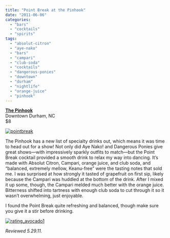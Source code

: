 ```yaml
---
title: "Point Break at the Pinhook"
date: "2011-06-06"
categories: 
  - "bars"
  - "cocktails"
  - "spirits"
tags: 
  - "absolut-citron"
  - "aye-nako"
  - "bars"
  - "campari"
  - "club-soda"
  - "cocktails"
  - "dangerous-ponies"
  - "downtown"
  - "durham"
  - "nightlife"
  - "orange-juice"
  - "pinhook"
---
```


**[The Pinhook](http://thepinhook.com/ "Pinhook Website")**\
Downtown Durham, NC\
$8

[![](http://s3.amazonaws.com/thegourmez-wpmedia/2011/05/pointbreak.jpg "pointbreak")](http://s3.amazonaws.com/thegourmez-wpmedia/2011/05/pointbreak.jpg)

The Pinhook has a new list of specialty drinks out, which means it was time to head out for a show! Not only did Aye Nako! and Dangerous Ponies give great shows—with impressively sparkly outfits to match—but the Point Break cocktail provided a smooth drink to relax my way into dancing. It’s made with Absolut Citron, Campari, orange juice, and club soda, and “balanced, extremely mellow, Keanu-free” were the tasting notes that sold me. I was surprised at how strongly it tasted of grapefruit on first sip, likely because the Campari was huddled at the bottom of the drink. After I mixed it up some, though, the Campari melded much better with the orange juice. Bitterness shifted into tartness with enough club soda to cut through it so it wasn’t overwhelming, just enjoyable.

I found the Point Break quite refreshing and balanced, though make sure you give it a stir before drinking.

[![](http://s3.amazonaws.com/thegourmez-wpmedia/2009/02/rating_avocado1.gif "rating_avocado1")](http://s3.amazonaws.com/thegourmez-wpmedia/2009/02/rating_avocado1.gif)

_Reviewed 5.29.11._
